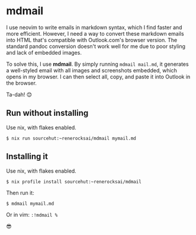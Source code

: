 # mdmail

I use neovim to write emails in markdown syntax, which I find faster and more
efficient. However, I need a way to convert these markdown emails into HTML
that's compatible with Outlook.com's browser version. The standard pandoc
conversion doesn't work well for me due to poor styling and lack of embedded
images. 

To solve this, I use **mdmail**. By simply running `mdmail mail.md`, it
generates a well-styled email with all images and screenshots embedded, which
opens in my browser. I can then select all, copy, and paste it into Outlook in
the browser.

Ta-dah! 😊


## Run without installing

Use nix, with flakes enabled.

```console
$ nix run sourcehut:~renerocksai/mdmail mymail.md
```

## Installing it

Use nix, with flakes enabled.

```console
$ nix profile install sourcehut:~renerocksai/mdmail
```

Then run it:

```console
$ mdmail mymail.md
```

Or in vim: `:!mdmail %`

😎

